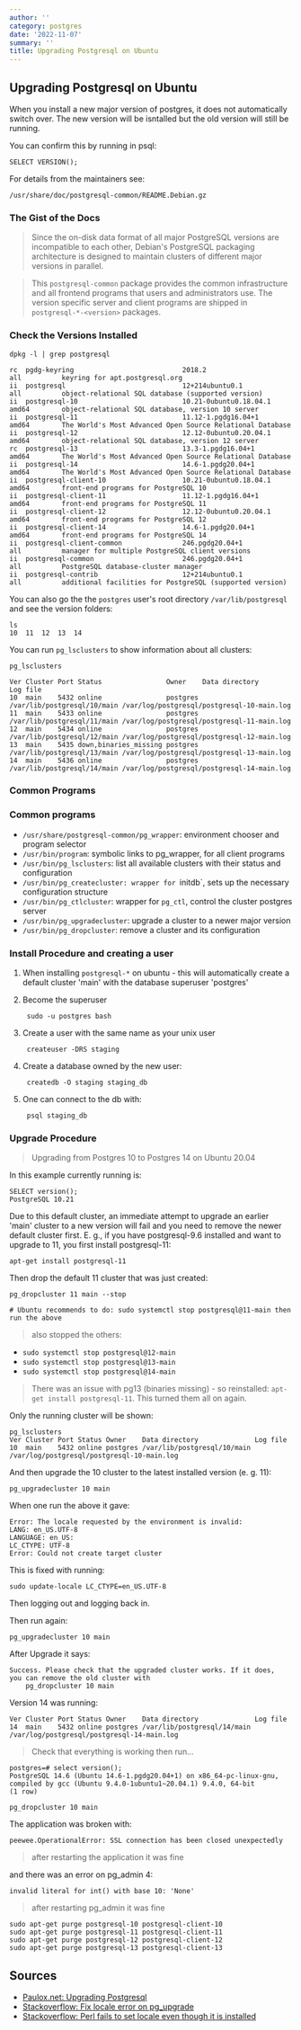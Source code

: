 ```yaml
---
author: ''
category: postgres
date: '2022-11-07'
summary: ''
title: Upgrading Postgresql on Ubuntu
---
```


## Upgrading Postgresql on Ubuntu

When you install a new major version of postgres, it does not automatically switch over.
The new version will be isntalled but the old version will still be running.

You can confirm this by running in psql:

    SELECT VERSION();

For details from the maintainers see:

    /usr/share/doc/postgresql-common/README.Debian.gz

### The Gist of the Docs

> Since the on-disk data format of all major PostgreSQL versions are incompatible to each other, Debian's PostgreSQL packaging architecture is designed to maintain clusters of different major versions in parallel.

> This `postgresql-common` package provides the common infrastructure and all
frontend programs that users and administrators use. The version specific
server and client programs are shipped in `postgresql-*-<version>` packages.

### Check the Versions Installed

    dpkg -l | grep postgresql

    rc  pgdg-keyring                           2018.2                             all          keyring for apt.postgresql.org
    ii  postgresql                             12+214ubuntu0.1                    all          object-relational SQL database (supported version)
    ii  postgresql-10                          10.21-0ubuntu0.18.04.1             amd64        object-relational SQL database, version 10 server
    ii  postgresql-11                          11.12-1.pgdg16.04+1                amd64        The World's Most Advanced Open Source Relational Database
    ii  postgresql-12                          12.12-0ubuntu0.20.04.1             amd64        object-relational SQL database, version 12 server
    rc  postgresql-13                          13.3-1.pgdg16.04+1                 amd64        The World's Most Advanced Open Source Relational Database
    ii  postgresql-14                          14.6-1.pgdg20.04+1                 amd64        The World's Most Advanced Open Source Relational Database
    ii  postgresql-client-10                   10.21-0ubuntu0.18.04.1             amd64        front-end programs for PostgreSQL 10
    ii  postgresql-client-11                   11.12-1.pgdg16.04+1                amd64        front-end programs for PostgreSQL 11
    ii  postgresql-client-12                   12.12-0ubuntu0.20.04.1             amd64        front-end programs for PostgreSQL 12
    ii  postgresql-client-14                   14.6-1.pgdg20.04+1                 amd64        front-end programs for PostgreSQL 14
    ii  postgresql-client-common               246.pgdg20.04+1                    all          manager for multiple PostgreSQL client versions
    ii  postgresql-common                      246.pgdg20.04+1                    all          PostgreSQL database-cluster manager
    ii  postgresql-contrib                     12+214ubuntu0.1                    all          additional facilities for PostgreSQL (supported version)

You can also go the the `postgres` user's root directory `/var/lib/postgresql` and see the version folders:

    ls
    10  11	12  13	14

You can run `pg_lsclusters` to show information about all clusters:

    pg_lsclusters
    
    Ver Cluster Port Status                Owner    Data directory              Log file
    10  main    5432 online                postgres /var/lib/postgresql/10/main /var/log/postgresql/postgresql-10-main.log
    11  main    5433 online                postgres /var/lib/postgresql/11/main /var/log/postgresql/postgresql-11-main.log
    12  main    5434 online                postgres /var/lib/postgresql/12/main /var/log/postgresql/postgresql-12-main.log
    13  main    5435 down,binaries_missing postgres /var/lib/postgresql/13/main /var/log/postgresql/postgresql-13-main.log
    14  main    5436 online                postgres /var/lib/postgresql/14/main /var/log/postgresql/postgresql-14-main.log

### Common Programs

### Common programs

* `/usr/share/postgresql-common/pg_wrapper`: environment chooser and program selector
* `/usr/bin/program`: symbolic links to pg_wrapper, for all client programs
* `/usr/bin/pg_lsclusters`: list all available clusters with their status and configuration
* `/usr/bin/pg_createcluster: wrapper for `initdb`, sets up the necessary configuration structure
* `/usr/bin/pg_ctlcluster`: wrapper for `pg_ctl`, control the cluster postgres server
* `/usr/bin/pg_upgradecluster`: upgrade a cluster to a newer major version
* `/usr/bin/pg_dropcluster`: remove a cluster and its configuration

### Install Procedure and creating a user

1. When installing `postgresql-*` on ubuntu - this will automatically create a default cluster 'main' with the database superuser 'postgres'

2. Become the superuser

        sudo -u postgres bash

3. Create a user with the same name as your unix user

        createuser -DRS staging
        
4. Create a database owned by the new user:

        createdb -O staging staging_db

5. One can connect to the db with:

        psql staging_db

### Upgrade Procedure

> Upgrading from Postgres 10 to Postgres 14 on Ubuntu 20.04

In this example currently running is:

    SELECT version();
    PostgreSQL 10.21

Due to this default cluster, an immediate attempt to upgrade an
earlier 'main' cluster to a new version will fail and you need to
remove the newer default cluster first. E. g., if you have
postgresql-9.6 installed and want to upgrade to 11, you first install
postgresql-11:

    apt-get install postgresql-11

Then drop the default 11 cluster that was just created:

    pg_dropcluster 11 main --stop

    # Ubuntu recommends to do: sudo systemctl stop postgresql@11-main then run the above

> also stopped the others:

* `sudo systemctl stop postgresql@12-main`
* `sudo systemctl stop postgresql@13-main`
* `sudo systemctl stop postgresql@14-main`

> There was an issue with pg13 (binaries missing) - so reinstalled: `apt-get install postgresql-11`. This turned them all on again.

Only the running cluster will be shown:

    pg_lsclusters
    Ver Cluster Port Status Owner    Data directory              Log file
    10  main    5432 online postgres /var/lib/postgresql/10/main /var/log/postgresql/postgresql-10-main.log

And then upgrade the 10 cluster to the latest installed version (e. g. 11):

    pg_upgradecluster 10 main

When one run the above it gave:

    Error: The locale requested by the environment is invalid:
    LANG: en_US.UTF-8
    LANGUAGE: en_US:
    LC_CTYPE: UTF-8
    Error: Could not create target cluster

This is fixed with running:

    sudo update-locale LC_CTYPE=en_US.UTF-8

Then logging out and logging back in.

Then run again:

    pg_upgradecluster 10 main

After Upgrade it says:

    Success. Please check that the upgraded cluster works. If it does,
    you can remove the old cluster with
        pg_dropcluster 10 main


Version 14 was running:

    Ver Cluster Port Status Owner    Data directory              Log file
    14  main    5432 online postgres /var/lib/postgresql/14/main /var/log/postgresql/postgresql-14-main.log

> Check that everything is working then run...

    postgres=# select version();
    PostgreSQL 14.6 (Ubuntu 14.6-1.pgdg20.04+1) on x86_64-pc-linux-gnu, compiled by gcc (Ubuntu 9.4.0-1ubuntu1~20.04.1) 9.4.0, 64-bit
    (1 row)

    pg_dropcluster 10 main

The application was broken with:

    peewee.OperationalError: SSL connection has been closed unexpectedly

> after restarting the application it was fine

 and there was an error on pg_admin 4:

    invalid literal for int() with base 10: 'None'

> after restarting pg_admin it was fine

    sudo apt-get purge postgresql-10 postgresql-client-10
    sudo apt-get purge postgresql-11 postgresql-client-11
    sudo apt-get purge postgresql-12 postgresql-client-12
    sudo apt-get purge postgresql-13 postgresql-client-13

## Sources

* [Paulox.net: Upgrading Postgresql](https://www.paulox.net/2019/05/28/upgrading-postgresql-from-version-10-to-11-on-ubuntu-19-04-disco-dingo/)
* [Stackoverflow: Fix locale error on pg_upgrade](https://stackoverflow.com/questions/40692507/how-to-fix-error-the-locale-requested-by-the-environment-is-invalid-during-po)
* [Stackoverflow: Perl fails to set locale even though it is installed](https://stackoverflow.com/questions/49089099/perl-fails-to-set-locale-even-though-it-is-installed)
